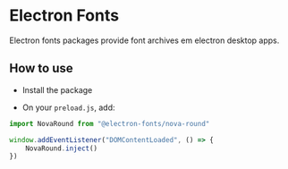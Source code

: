 # Electron Fonts

Electron fonts packages provide font archives em electron desktop apps.

## How to use

* Install the package

* On your `preload.js`, add:

```ts
import NovaRound from "@electron-fonts/nova-round"

window.addEventListener("DOMContentLoaded", () => {
    NovaRound.inject()
})
```